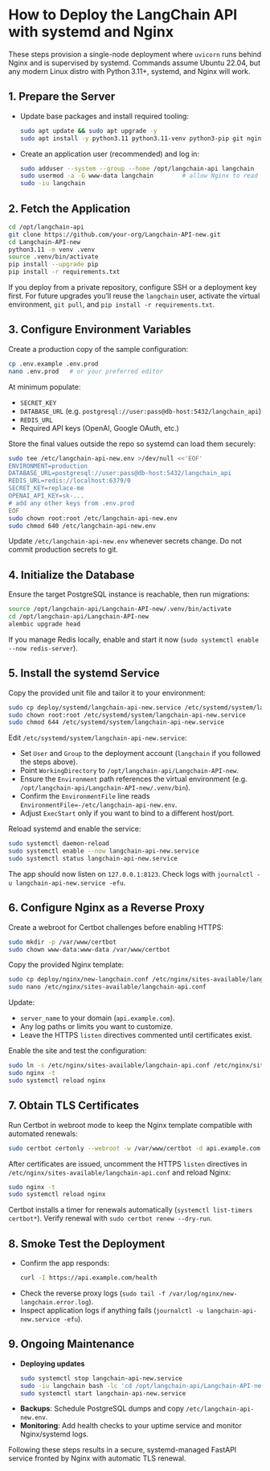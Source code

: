 # How to Deploy the LangChain API with systemd and Nginx

These steps provision a single-node deployment where `uvicorn` runs behind Nginx and is supervised by systemd. Commands assume Ubuntu 22.04, but any modern Linux distro with Python 3.11+, systemd, and Nginx will work.

## 1. Prepare the Server

- Update base packages and install required tooling:
  ```bash
  sudo apt update && sudo apt upgrade -y
  sudo apt install -y python3.11 python3.11-venv python3-pip git nginx certbot python3-certbot-nginx redis-server postgresql-client
  ```
- Create an application user (recommended) and log in:
  ```bash
  sudo adduser --system --group --home /opt/langchain-api langchain
  sudo usermod -a -G www-data langchain        # allow Nginx to read static files if needed
  sudo -iu langchain
  ```

## 2. Fetch the Application

```bash
cd /opt/langchain-api
git clone https://github.com/your-org/Langchain-API-new.git
cd Langchain-API-new
python3.11 -m venv .venv
source .venv/bin/activate
pip install --upgrade pip
pip install -r requirements.txt
```

If you deploy from a private repository, configure SSH or a deployment key first. For future upgrades you’ll reuse the `langchain` user, activate the virtual environment, `git pull`, and `pip install -r requirements.txt`.

## 3. Configure Environment Variables

Create a production copy of the sample configuration:

```bash
cp .env.example .env.prod
nano .env.prod   # or your preferred editor
```

At minimum populate:
- `SECRET_KEY`
- `DATABASE_URL` (e.g. `postgresql://user:pass@db-host:5432/langchain_api`)
- `REDIS_URL`
- Required API keys (OpenAI, Google OAuth, etc.)

Store the final values outside the repo so systemd can load them securely:

```bash
sudo tee /etc/langchain-api-new.env >/dev/null <<'EOF'
ENVIRONMENT=production
DATABASE_URL=postgresql://user:pass@db-host:5432/langchain_api
REDIS_URL=redis://localhost:6379/0
SECRET_KEY=replace-me
OPENAI_API_KEY=sk-...
# add any other keys from .env.prod
EOF
sudo chown root:root /etc/langchain-api-new.env
sudo chmod 640 /etc/langchain-api-new.env
```

Update `/etc/langchain-api-new.env` whenever secrets change. Do not commit production secrets to git.

## 4. Initialize the Database

Ensure the target PostgreSQL instance is reachable, then run migrations:

```bash
source /opt/langchain-api/Langchain-API-new/.venv/bin/activate
cd /opt/langchain-api/Langchain-API-new
alembic upgrade head
```

If you manage Redis locally, enable and start it now (`sudo systemctl enable --now redis-server`).

## 5. Install the systemd Service

Copy the provided unit file and tailor it to your environment:

```bash
sudo cp deploy/systemd/langchain-api-new.service /etc/systemd/system/langchain-api-new.service
sudo chown root:root /etc/systemd/system/langchain-api-new.service
sudo chmod 644 /etc/systemd/system/langchain-api-new.service
```

Edit `/etc/systemd/system/langchain-api-new.service`:
- Set `User` and `Group` to the deployment account (`langchain` if you followed the steps above).
- Point `WorkingDirectory` to `/opt/langchain-api/Langchain-API-new`.
- Ensure the `Environment` path references the virtual environment (e.g. `/opt/langchain-api/Langchain-API-new/.venv/bin`).
- Confirm the `EnvironmentFile` line reads `EnvironmentFile=-/etc/langchain-api-new.env`.
- Adjust `ExecStart` only if you want to bind to a different host/port.

Reload systemd and enable the service:

```bash
sudo systemctl daemon-reload
sudo systemctl enable --now langchain-api-new.service
sudo systemctl status langchain-api-new.service
```

The app should now listen on `127.0.0.1:8123`. Check logs with `journalctl -u langchain-api-new.service -efu`.

## 6. Configure Nginx as a Reverse Proxy

Create a webroot for Certbot challenges before enabling HTTPS:

```bash
sudo mkdir -p /var/www/certbot
sudo chown www-data:www-data /var/www/certbot
```

Copy the provided Nginx template:

```bash
sudo cp deploy/nginx/new-langchain.conf /etc/nginx/sites-available/langchain-api.conf
sudo nano /etc/nginx/sites-available/langchain-api.conf
```

Update:
- `server_name` to your domain (`api.example.com`).
- Any log paths or limits you want to customize.
- Leave the HTTPS `listen` directives commented until certificates exist.

Enable the site and test the configuration:

```bash
sudo ln -s /etc/nginx/sites-available/langchain-api.conf /etc/nginx/sites-enabled/
sudo nginx -t
sudo systemctl reload nginx
```

## 7. Obtain TLS Certificates

Run Certbot in webroot mode to keep the Nginx template compatible with automated renewals:

```bash
sudo certbot certonly --webroot -w /var/www/certbot -d api.example.com
```

After certificates are issued, uncomment the HTTPS `listen` directives in `/etc/nginx/sites-available/langchain-api.conf` and reload Nginx:

```bash
sudo nginx -t
sudo systemctl reload nginx
```

Certbot installs a timer for renewals automatically (`systemctl list-timers certbot*`). Verify renewal with `sudo certbot renew --dry-run`.

## 8. Smoke Test the Deployment

- Confirm the app responds:
  ```bash
  curl -I https://api.example.com/health
  ```
- Check the reverse proxy logs (`sudo tail -f /var/log/nginx/new-langchain.error.log`).
- Inspect application logs if anything fails (`journalctl -u langchain-api-new.service -efu`).

## 9. Ongoing Maintenance

- **Deploying updates**
  ```bash
  sudo systemctl stop langchain-api-new.service
  sudo -iu langchain bash -lc 'cd /opt/langchain-api/Langchain-API-new && git pull && source .venv/bin/activate && pip install -r requirements.txt && alembic upgrade head'
  sudo systemctl start langchain-api-new.service
  ```
- **Backups**: Schedule PostgreSQL dumps and copy `/etc/langchain-api-new.env`.
- **Monitoring**: Add health checks to your uptime service and monitor Nginx/systemd logs.

Following these steps results in a secure, systemd-managed FastAPI service fronted by Nginx with automatic TLS renewal.

